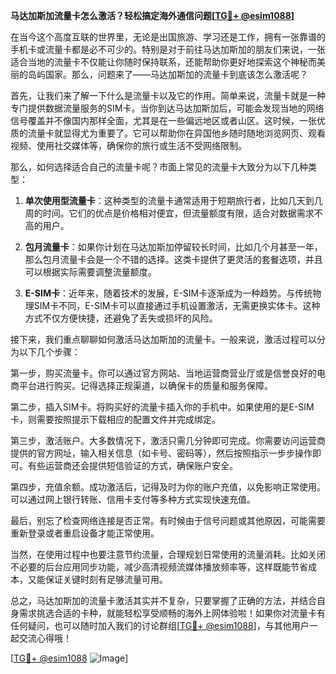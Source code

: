 **马达加斯加流量卡怎么激活？轻松搞定海外通信问题[[TG💪+ @esim1088](https://t.me/s/esim1088)]**

在当今这个高度互联的世界里，无论是出国旅游、学习还是工作，拥有一张靠谱的手机卡或流量卡都是必不可少的。特别是对于前往马达加斯加的朋友们来说，一张适合当地的流量卡不仅能让你随时保持联系，还能帮助你更好地探索这个神秘而美丽的岛屿国家。那么，问题来了——马达加斯加的流量卡到底该怎么激活呢？

首先，让我们来了解一下什么是流量卡以及它的作用。简单来说，流量卡就是一种专门提供数据流量服务的SIM卡。当你到达马达加斯加后，可能会发现当地的网络信号覆盖并不像国内那样全面，尤其是在一些偏远地区或者山区。这时候，一张优质的流量卡就显得尤为重要了。它可以帮助你在异国他乡随时随地浏览网页、观看视频、使用社交媒体等，确保你的旅行或生活不受网络限制。

那么，如何选择适合自己的流量卡呢？市面上常见的流量卡大致分为以下几种类型：

1. **单次使用型流量卡**：这种类型的流量卡通常适用于短期旅行者，比如几天到几周的时间。它们的优点是价格相对便宜，但流量额度有限，适合对数据需求不高的用户。
   
2. **包月流量卡**：如果你计划在马达加斯加停留较长时间，比如几个月甚至一年，那么包月流量卡会是一个不错的选择。这类卡提供了更灵活的套餐选项，并且可以根据实际需要调整流量额度。

3. **E-SIM卡**：近年来，随着技术的发展，E-SIM卡逐渐成为一种趋势。与传统物理SIM卡不同，E-SIM卡可以直接通过手机设置激活，无需更换实体卡。这种方式不仅方便快捷，还避免了丢失或损坏的风险。

接下来，我们重点聊聊如何激活马达加斯加的流量卡。一般来说，激活过程可以分为以下几个步骤：

第一步，购买流量卡。你可以通过官方网站、当地运营商营业厅或是信誉良好的电商平台进行购买。记得选择正规渠道，以确保卡的质量和服务保障。

第二步，插入SIM卡。将购买好的流量卡插入你的手机中。如果使用的是E-SIM卡，则需要按照提示下载相应的配置文件并完成绑定。

第三步，激活账户。大多数情况下，激活只需几分钟即可完成。你需要访问运营商提供的官方网址，输入相关信息（如卡号、密码等），然后按照指示一步步操作即可。有些运营商还会提供短信验证的方式，确保账户安全。

第四步，充值余额。成功激活后，记得及时为你的账户充值，以免影响正常使用。可以通过网上银行转账、信用卡支付等多种方式实现快速充值。

最后，别忘了检查网络连接是否正常。有时候由于信号问题或其他原因，可能需要重新登录或者重启设备才能正常使用。

当然，在使用过程中也要注意节约流量，合理规划日常使用的流量消耗。比如关闭不必要的后台应用同步功能，减少高清视频流媒体播放频率等，这样既能节省成本，又能保证关键时刻有足够流量可用。

总之，马达加斯加的流量卡激活其实并不复杂，只要掌握了正确的方法，并结合自身需求挑选合适的卡种，就能轻松享受顺畅的海外上网体验啦！如果你对流量卡有任何疑问，也可以随时加入我们的讨论群组[[TG💪+ @esim1088](https://t.me/s/esim1088)]，与其他用户一起交流心得哦！

[[TG💪+ @esim1088](https://t.me/s/esim1088) ![Image](https://i.postimg.cc/4NQfJmqS/Snipaste-2025-05-13-00-14-12.png)]